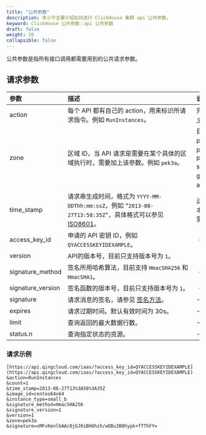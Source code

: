 ```yaml
---
title: "公共参数"
description: 本小节主要介绍如何进行 ClickHouse 集群 api 公共参数。 
keyword: ClickHouse 公共参数；api 公共参数
draft: false
weight: 20
collapsible: false
---
```


公共参数是指所有接口调用都需要用到的公共请求参数。

## 请求参数

|<span style="display:inline-block;width:120px">参数</span> |<span style="display:inline-block;width:320px">描述</span>|<span style="display:inline-block;width:240px">说明</span>|
| :--- | :--- | :--- | 
| action | 每个 API 都有自己的 action，用来标识所请求指令。例如 `RunInstances`。 | 完整的指令名称列表请参见 [_API指令列表_](../command_list/instance/)。 |
| zone | 区域 ID，当 API 请求是需要在某个具体的区域执行时，需要加上该参数。例如 `pek3a`。 | 目前支持的区域 ID 有：<br/>pek3a：北京3区-A<br/>pek3：北京3区(包括 pek3b/pek3c/pek3d)<br/>sh1a：上海1区-A<br/>gd2：广东2区(包括 gd2a/gd2b)<br/>ap2a：亚太2区-A |
| time_stamp | 请求串生成时间，格式为 `YYYY-MM-DDThh:mm:ssZ`，例如 `”2013-08-27T13:58:35Z”`，具体格式可以参见 [ISO8601](http://www.w3.org/TR/NOTE-datetime)。| 这个时间为 UTC 时间，假设您的本地时间为北京时间 `UTC+8` ，您需要将其转化为 `UTC+0` 的时间。 |
| access_key_id | 申请的 API 密钥 ID，例如 `QYACCESSKEYIDEXAMPLE`。 |  - |
| version| API的版本号，目前只支持版本号为 `1`。 |   |
| signature_method | 签名所用哈希算法，目前支持 `HmacSHA256` 和 `HmacSHA1`。 |  - |
| signature_version| 签名函数的版本号，目前只支持版本号为 `1`。 |  - |
| signature | 请求消息的签名，请参见 [签名方法](../signature/)。 | -  |
| expires | 请求过期时间。默认有效时间为 30s。 | -  |
| limit |查询返回的最大数据行数。| -  |
| status.n | 查询指定状态的资源。| -  |

### 请求示例

```url
[https://api.qingcloud.com/iaas/?access_key_id=QYACCESSKEYIDEXAMPLE](https://api.qingcloud.com/iaas/?access_key_id=QYACCESSKEYIDEXAMPLE)
&action=RunInstances
&count=1
&time_stamp=2013-08-27T13%3A58%3A35Z
&image_id=centos64x64
&instance_type=small_b
&signature_method=HmacSHA256
&signature_version=1
&version=1
&zone=pek3a
&signature=xMFvKenlbAAc0jGJ0iBHUhzh/wOBu3B8hypk+fTThFY=
```
